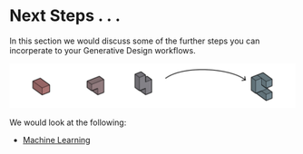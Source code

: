# Next Steps . . .

In this section we would discuss some of the further steps you can incorperate to your Generative Design workflows.

![](../.gitbook/assets/nextsteps.png)

We would look at the following:

* [Machine Learning](machine-learning/)

